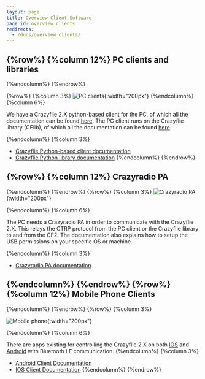 ```yaml
---
layout: page
title: Overview Client Software
page_id: overview_clients
redirects:
  - /docs/overview_clients/
---
```


{%row%}
{%column 12%}
PC clients and libraries
-----------------------
{%endcolumn%}
{%endrow%}

{%row%}
{%column 3%}
 ![PC clients](/images/documentation/overview/pc.png){:width="200px"}
{%endcolumn%}
{%column 6%}

We have a Crazyflie 2.X python-based client for the PC, of which all the documentation can be found [here](/documentation/repository/crazyflie-clients-python/master/). The PC client runs on the Crazyflie library (CFlib), of which all the documentation can be found [here](/documentation/repository/crazyflie-lib-python/master/).

{%endcolumn%}
{%column 3%}
 - [Crazyflie Python-based client documentation](/documentation/repository/crazyflie-clients-python/master/)
 - [Crazyflie Python library documentation](/documentation/repository/crazyflie-lib-python/master/)
{%endcolumn%}
{%endrow%}

{%row%}
{%column 12%}
Crazyradio PA
-----------------------
{%endcolumn%}
{%endrow%}
{%row%}
{%column 3%}
 ![Crazyradio PA](/images/documentation/overview/crazyradiopa.png){:width="200px"}

{%endcolumn%}
{%column 6%}

The PC needs a Crazyradio PA in order to communicate with the Crazyflie 2.X. This relays the CTRP protocol from the PC client or the Crazyflie library to and from the CF2. The documentation also explains how to setup the USB permissions on your specific OS or machine.

{%endcolumn%}
{%column 3%}

- [Crazyradio PA documentation](/documentation/repository/crazyradio-firmware/master/).

{%endcolumn%}
{%endrow%}
{%row%}
{%column 12%}
Mobile Phone Clients
-----------------------
{%endcolumn%}
{%endrow%}
{%row%}
{%column 3%}

![Mobile phone](/images/documentation/overview/phone.png){:width="200px"}

{%endcolumn%}
{%column 6%}

There are apps existing for controlling the Crazyflie 2.X on both [IOS](https://apps.apple.com/us/app/crazyflie-2-0/id946151480) and [Android](https://play.google.com/store/apps/details?id=se.bitcraze.crazyfliecontrol2) with Bluetooth LE communication.
 {%endcolumn%}
{%column 3%}
- [Android Client Documentation](https://wiki.bitcraze.io/doc:crazyflie:client:cfandroid:index)
- [IOS Client Documentation](https://wiki.bitcraze.io/doc:crazyflie:client:cfios:index)
{%endcolumn%}
{%endrow%}
